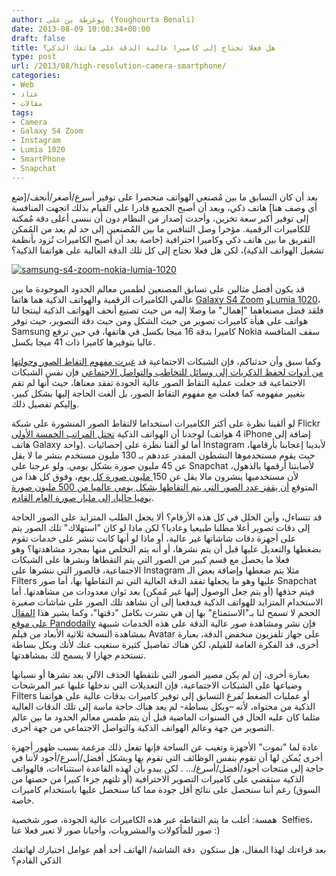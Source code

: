 ```yaml
---
author: يوغرطة بن علي (Youghourta Benali)
date: 2013-08-09 10:08:34+00:00
draft: false
title: هل فعلا تحتاج إلى كاميرا عالية الدقة على هاتفك الذكي؟
type: post
url: /2013/08/high-resolution-camera-smartphone/
categories:
- Web
- عتاد
- مقالات
tags:
- Camera
- Galaxy S4 Zoom
- Instagram
- Lumia 1020
- SmartPhone
- Snapchat
---
```


بعد أن كان التسابق ما بين مُصنعي الهواتف منحصرا على توفير أسرع/أصغر/أنحف/[ضع أي وصف هنا] هاتف ذكي، وبعد أن أصبح الجميع قادرا على القيام بذلك اتجهت المنافسة إلى توفير أكبر سعة تخزين، وأحدث إصدار من النظام دون أن ننسى أعلى دقة مُمكنة للكاميرات الرقمية. مؤخرا وصل التنافس ما بين المُصنعين إلى حد لم يعد من المُمكن التفريق ما بين هاتف ذكي وكاميرا احترافية (خاصة بعد أن أصبح الكاميرات تُزود بأنظمة تشغيل الهواتف الذكية)، لكن هل فعلا نحتاج إلى كل تلك الدقة العالية على هواتفنا الذكية؟




[![samsung-s4-zoom-nokia-lumia-1020](http://www.it-scoop.com/wp-content/uploads/2013/08/samsung-s4-zoom-nokia-lumia-1020.jpg)
](http://www.it-scoop.com/wp-content/uploads/2013/08/samsung-s4-zoom-nokia-lumia-1020.jpg)




قد يكون أفضل مثالين على تسابق المصنعين لطمس معالم الحدود الموجودة ما بين عالمي الكاميرات الرقمية والهواتف الذكية هما هاتفا [Galaxy S4 Zoom](http://www.samsung.com/global/microsite/galaxycamera/s4zoom/specifications.html) و[Lumia 1020](http://www.nokia.com/global/products/phone/lumia1020/)، فلقد فضل مصنعاهما "إهمال" ما وصلا إليه من حيث تصنيع أنحف الهواتف الذكية لينتجا لنا هواتف على هيأة كاميرات تصوير من حيث الشكل ومن حيث دقة التصوير، حيث توفر Samsung كاميرا بدقة 16 ميجا بكسل في هاتفها، في حين ترفع Nokia سقف المنافسة عاليا بتوفيرها كاميرا ذات 41 ميجا بكسل.




وكما سبق وأن حدثناكم، فإن الشبكات الاجتماعية قد [غيرت مفهوم التقاط الصور وحولتها من أدوات لحفظ الذكريات إلى وسائل للتخاطب والتواصل الاجتماعي](http://www.it-scoop.com/2013/07/photography-new-communication-medium/) فإن نفس الشبكات الاجتماعية قد جعلت عملية التقاط الصور عالية الجودة تفقد معناها، حيث أنها لم تقم بتغيير مفهومه كما فعلت مع مفهوم التقاط الصور، بل ألغت الحاجة إليها بشكل كبير، وإليكم تفصيل ذلك.




لو ألقينا نظرة على أكثر الكاميرات استخداما لالتقاط الصور المنشورة على شبكة Flickr لوجدنا أن الهواتف الذكية [تحتل المراتب الخمسة الأولى](http://www.flickr.com/cameras) (4 هواتف iPhone إضافة إلى هاتف Galaxy واحد). أما لو ألقنا نظرة على إحصائيات Instagram لأبدينا إعجابنا بأرقامها، حيث يقوم مستخدموها النشطون المقدر عددهم بـ 130 مليون مستخدم بنشر ما لا يقل عن 45 مليون صورة بشكل يومي. ولو عرجنا على Snapchat لأصابتنا أرقمها بالذهول، لأن مستخدميها ينشرون مالا يقل عن 150[ مليون صورة كل يوم](http://abcnews.go.com/blogs/technology/2013/04/snapchat-users-upload-150m-photos-a-day-then-app-deletes-all/)، وفوق كل هذا من المتوقع [أن يقفز عدد الصور التي يتم التقاطها بشكل يومي عالميا من 500 مليون صورة يوميا حاليا، إلى مليار صورة العام القادم](http://www.slideshare.net/kleinerperkins/kpcb-internet-trends-2013).




قد تتساءل، وأين الخلل في كل هذه الأرقام؟ ألا يجعل الطلب المتزايد على الصور الحاجة إلى دقات تصوير أعلا مطلبا طبيعيا وعاديا؟ لكن ماذا لو كان "استهلاك" تلك الصور يتم على أجهزة دقات شاشاتها غير عالية، أو ماذا لو أنها كانت تنشر على خدمات تقوم بضغطها والتعديل عليها قبل أن يتم نشرها، أو أنه يتم التخلص منها بمجرد مشاهدتها؟ وهو فعلا ما يحصل مع قسم كبير من الصور التي يتم التقطاها ونشرها على الشبكات الاجتماعية، فالصور التي ننشرها على Instagram مثلا يتم ضغطها وإضافة بعض الـ Filters عليها وهو ما يجعلها تفقد الدقة العالية التي تم التقاطها بها، أما صور Snapchat فيتم حذفها (أو يتم جعل الوصول إليها غير مُمكن) بعد ثوان معدودات من مشاهدتها. أما الاستخدام المتزايد للهواتف الذكية فيدفعنا إلى أن نشاهد تلك الصور على شاشات صغيرة الحجم لا تسمح لنا بـ"الاستمتاع" بها إن هي نشرت بكامل "دقتها"، وكما يشير هذا [المقال على موقع Pandodaily](http://pandodaily.com/2013/07/15/do-we-really-need-all-those-megapixels-to-take-selfies/) فإن نشر ومشاهدة صور عالية الدقة على هذه الخدمات شبيهة بمشاهدة النسخة ثلاثية الأبعاد من فيلم Avatar على جهاز تلفزيون منخفض الدقة، بعبارة أخرى، قد الفكرة العامة للفيلم، لكن هناك تفاصيل كثيرة ستغيب عنك لأنك وبكل بساطة تستخدم جهازا لا يسمح لك بمشاهدتها.




بعبارة أخرى، إن لم يكن مصير الصور التي نلتقطها الحذف الآلي بعد نشرها أو نسيانها وضياعها على الشبكات الاجتماعية، فإن التعديلات التي ندخلها عليها عبر المرشحات Filters أو عمليات الضغط تُفرغ التسابق إلى توفير كاميرات بدقات عالية على هواتفنا الذكية من محتواه، لأنه –وبكل بساطة- لم يعد هناك حاجة ماسة إلى تلك الدقات العالية مثلما كان عليه الحال في السنوات الماضية قبل أن يتم طمس معالم الحدود ما بين عالم التصوير من جهة وعالم الهواتف الذكية والتواصل الاجتماعي من جهة أخرى.




عادة لما "تموت" الأجهزة وتغيب عن الساحة فإنها تفعل ذلك مرغمة بسبب ظهور أجهزة أخرى يُمكن لها أن تقوم بنفس الوظائف التي تقوم بها وبشكل أفضل/أسرع/أجود لأننا في حاجة إلى منتجات أجود/أفضل/أسرع/... . لكن يبدو بأن لهذه القاعدة استثناءات، فالهواتف الذكية ستقضي على كاميرات التصوير الاحترافية (أو تلتهم جزءا كبيرا من حصتها من السوق) رغم أننا سنحصل على نتائج أقل جودة مما كنا سنحصل عليها باستخدام كاميرات خاصة.




همسة: أغلب ما يتم التقاطه عبر هذه الكاميرات عالية الجودة، صور شخصية  Selfies، صور للمأكولات والمشروبات، وأحيانا صور لا تعبر فعلا عنا :)




بعد قراءتك لهذا المقال، هل ستكون  دقة الشاشة/ الهاتف أحد أهم عوامل اختيارك لهاتفك الذكي القادم؟
